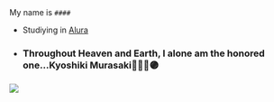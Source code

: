 ## 

My name is ` #### `

- Studiying in [Alura](https://www.alura.com)
- ### Throughout Heaven and Earth, I alone am the honored one...Kyoshiki  Murasaki🔵🔴🤞🟣


![](https://media1.tenor.com/m/c67XWC0HaEwAAAAd/gojo-toji.gif)

